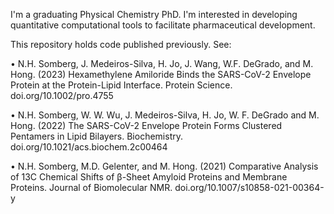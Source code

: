 I'm a graduating Physical Chemistry PhD. I'm interested in developing quantitative computational tools to facilitate pharmaceutical development.

This repository holds code published previously. See:

•	N.H. Somberg, J. Medeiros-Silva, H. Jo, J. Wang, W.F. DeGrado, and M. Hong. (2023) Hexamethylene Amiloride Binds the SARS-CoV-2 Envelope Protein at the Protein-Lipid Interface. Protein Science. doi.org/10.1002/pro.4755

•	N.H. Somberg, W. W. Wu, J. Medeiros-Silva, H. Jo, W. F. DeGrado and M. Hong. (2022) The SARS-CoV-2 Envelope Protein Forms Clustered Pentamers in Lipid Bilayers. Biochemistry. doi.org/10.1021/acs.biochem.2c00464

•	N.H. Somberg, M.D. Gelenter, and M. Hong. (2021) Comparative Analysis of 13C Chemical Shifts of β-Sheet Amyloid Proteins and Membrane Proteins. Journal of Biomolecular NMR. doi.org/10.1007/s10858-021-00364-y
